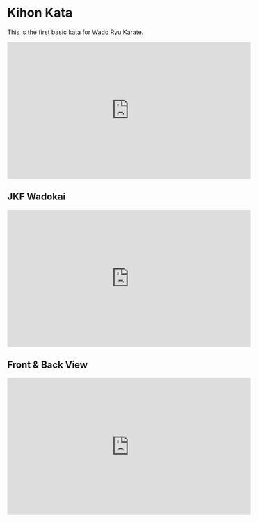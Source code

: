 # Kihon Kata

This is the first basic kata for Wado Ryu Karate.

<iframe width="560" height="315" src="https://www.youtube.com/embed/Xb6M4_sceBo?si=J_3KucCQBydUFF8Q" title="YouTube video player" frameborder="0" allow="accelerometer; autoplay; clipboard-write; encrypted-media; gyroscope; picture-in-picture; web-share" referrerpolicy="strict-origin-when-cross-origin" allowfullscreen></iframe>

## JKF Wadokai

<iframe width="560" height="315" src="https://www.youtube.com/embed/wqi_uhpHTnk?si=3VXvTcLDxBnVlVbK" title="YouTube video player" frameborder="0" allow="accelerometer; autoplay; clipboard-write; encrypted-media; gyroscope; picture-in-picture; web-share" referrerpolicy="strict-origin-when-cross-origin" allowfullscreen></iframe>

## Front & Back View

<iframe width="560" height="315" src="https://www.youtube.com/embed/--Y6bDsVfek?si=yC0F_t9mBwlxViWf" title="YouTube video player" frameborder="0" allow="accelerometer; autoplay; clipboard-write; encrypted-media; gyroscope; picture-in-picture; web-share" referrerpolicy="strict-origin-when-cross-origin" allowfullscreen></iframe>

